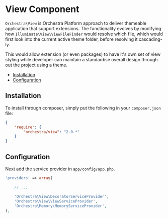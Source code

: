 View Component
==============

`Orchestra\View` is Orchestra Platform approach to deliver themeable application that support extensions. The functionality evolves by modifying how `Illuminate\View\ViewFileFinder` would resolve which file, which would first look into the current active theme folder, before resolving it cascading-ly.

This would allow extension (or even packages) to have it's own set of view styling while developer can maintain a standardise overall design through out the project using a theme.

* [Installation](#installation)
* [Configuration](#configuration)

## Installation

To install through composer, simply put the following in your `composer.json` file:

```json
{
	"require": {
		"orchestra/view": "2.0.*"
	}
}
```

## Configuration

Next add the service provider in `app/config/app.php`.

```php
'providers' => array(
	
	// ...
	
	'Orchestra\View\DecoratorServiceProvider',
	'Orchestra\View\ViewServiceProvider',
	'Orchestra\Memory\MemoryServiceProvider',
),
```
